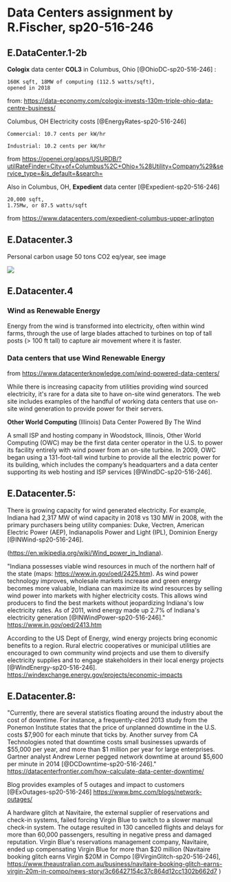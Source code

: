 # Data Centers assignment by R.Fischer, sp20-516-246

## E.DataCenter.1-2b

**Cologix** data center **COL3** in Columbus, Ohio [@OhioDC-sp20-516-246] : 

    160K sqft, 18MW of computing (112.5 watts/sqft), 
    opened in 2018

from: <https://data-economy.com/cologix-invests-130m-triple-ohio-data-centre-business/>

Columbus, OH Electricity costs [@EnergyRates-sp20-516-246] 

    Commercial: 10.7 cents per kW/hr 

    Industrial: 10.2 cents per kW/hr

from <https://openei.org/apps/USURDB/?utilRateFinder=City+of+Columbus%2C+Ohio+%28Utility+Company%29&service_type=&is_default=&search=>

Also in Columbus, OH,  **Expedient** data center [@Expedient-sp20-516-246]
 
    20,000 sqft,
    1.75Mw, or 87.5 watts/sqft

from  <https://www.datacenters.com/expedient-columbus-upper-arlington>

## E.Datacenter.3

Personal carbon usage 50 tons CO2 eq/year, see image

![](images/personalcarbon.PNG)

## E.Datacenter.4

### Wind as Renewable Energy
Energy from the wind is transformed into electricity, often within wind farms, through the use of large blades attached to turbines on top of tall posts (> 100 ft tall) to capture air movement where it is faster.   

### Data centers that use Wind Renewable Energy

from <https://www.datacenterknowledge.com/wind-powered-data-centers/>

While there is increasing capacity from utilities providing wind sourced electricity, it's rare for a data site to have on-site wind generators.  The web site includes examples of the handful of working data centers that use on-site wind generation to provide power for their servers.

**Other World Computing** (Illinois)
Data Center Powered By The Wind

A small lSP and hosting company in Woodstock, Illinois, Other World Computing (OWC) may be the first data center operator in the U.S. to power its facility entirely with wind power from an on-site turbine. In 2009, OWC began using a 131-foot-tall wind turbine to provide all the electric power for its building, which includes the company’s headquarters and a data center supporting its web hosting and ISP services [@WindDC-sp20-516-246].

## E.Datacenter.5:

There is growing capacity for wind generated electricity.
For example, Indiana had 2,317 MW of wind capacity in 2018 vs 130 MW in 2008, with the primary purchasers being utility companies: Duke, Vectren, American Electric Power (AEP), Indianapolis Power and Light (IPL), Dominion Energy [@INWind-sp20-516-246].

(<https://en.wikipedia.org/wiki/Wind_power_in_Indiana>).

"Indiana possesses viable wind resources in much of the northern half of the state (maps: <https://www.in.gov/oed/2425.htm>).  As wind power technology improves, wholesale markets increase and green energy becomes more valuable, Indiana can maximize its wind resources by selling wind power into markets with higher electricity costs. This allows wind producers to find the best markets without jeopardizing Indiana's low electricity rates. As of 2011, wind energy made up 2.7% of Indiana's electricity generation [@INWindPower-sp20-516-246]."  <https://www.in.gov/oed/2413.htm>

According to the US Dept of Energy, wind energy projects bring economic benefits to a region.  Rural electric cooperatives or municipal utilities are encouraged to own community wind projects and use them to diversify electricity supplies and to engage stakeholders in their local energy projects [@WindEnergy-sp20-516-246]. <https://windexchange.energy.gov/projects/economic-impacts>

## E.Datacenter.8:

"Currently, there are several statistics floating around the industry about the cost of downtime. For instance, a frequently-cited 2013 study from the Ponemon Institute states that the price of unplanned downtime in the U.S. costs $7,900 for each minute that ticks by. Another survey from CA Technologies noted that downtime costs small businesses upwards of $55,000 per year, and more than $1 million per year for large enterprises. Gartner analyst Andrew Lerner pegged network downtime at around $5,600 per minute in 2014 [@DCDowntime-sp20-516-246]." <https://datacenterfrontier.com/how-calculate-data-center-downtime/>

Blog provides examples of 5 outages and impact to customers [@ExOutages-sp20-516-246]  <https://www.bmc.com/blogs/network-outages/>

A hardware glitch at Navitaire, the external supplier of reservations and check-in systems, failed forcing Virgin Blue to switch to a slower manual check-in system.  The outage resulted in 130 cancelled flights and delays for more than 60,000 passengers, resulting in negative press and damaged reputation. Virgin Blue's reservations management company, Navitaire, ended up compensating Virgin Blue for more than $20 million (Navitaire booking glitch earns Virgin $20M in Compo [@VirginGlitch-sp20-516-246], <https://www.theaustralian.com.au/business/navitaire-booking-glitch-earns-virgin-20m-in-compo/news-story/3c66427154c37c864d12cc1302b662d7> )
 